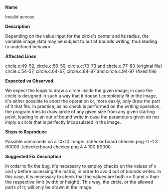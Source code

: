 **Name**

Invalid access

**Description**

Depending on the value input for the circle's center and its radius, the variable image_data may be subject to out of bounds writing, thus leading to undefined behavior.

**Affected Lines**

circle.c:49-52, circle.c:56-59, circle.c:70-73 and circle.c:77-80 (original file)
circle.c:54-57, circle.c:64-67, circle.c:84-87 and circle.c:94-97 (fixed file)

**Expected vs Observed**

We expect the loops to draw a circle inside the given image; in case the circle is designed in such a way that it doesn't completely fit in the image, it's either possible to abort the operation or, more easily, only draw the part of it that fits.
In practice, as no check is performed on the writing operation, the program tries to draw circle of any given size from any given starting point, leading to an out of bound write in case the parameters given do not imply a circle that is perfectly incapsulated in the image.

**Steps to Reproduce**

Possible commands on a 10x10 image:
./checkerboard checker.png -1 -1 3 ff0000
./checkerboard checker.png 4 4 100 ff0000

**Suggested Fix Description**

In order to fix the bug, it's necessary  to employ checks on the values of x and y before accessing the matrix, in order to avoid out of bounds writes. In this case, it is necessary to check that the values are both >= 0 and < than the respective limit (width or height). This way, the circle, or the allowed parts of it, will only be drawn in the image.
